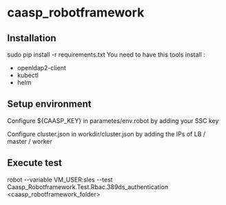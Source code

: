 # caasp_robotframework

## Installation

sudo pip install -r requirements.txt
You need to have this tools install : 
- openldap2-client
- kubectl
- helm

## Setup environment
Configure ${CAASP_KEY} in parametes/env.robot by adding your SSC key

Configure cluster.json in workdir/cluster.json by adding the IPs of LB / master / worker

## Execute test

robot --variable VM_USER:sles --test Caasp_Robotframework.Test.Rbac.389ds_authentication  <caasp_robotframework_folder>